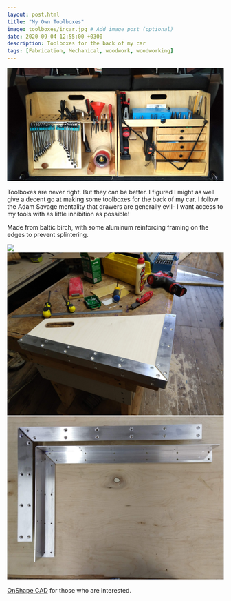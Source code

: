 ```yaml
---
layout: post.html
title: "My Own Toolboxes"
image: toolboxes/incar.jpg # Add image post (optional)
date: 2020-09-04 12:55:00 +0300
description: Toolboxes for the back of my car
tags: [Fabrication, Mechanical, woodwork, woodworking]
---
```


![Toolboxes sitting in my car](/assets/images/toolboxes/incar.jpg)

Toolboxes are never right. But they can be better. I figured I might as well give a decent go at making some toolboxes for the back of my car. I follow the Adam Savage mentality that drawers are generally evil- I want access to my tools with as little inhibition as possible!

Made from baltic birch, with some aluminum reinforcing framing on the edges to prevent splintering.

![](/assets/images/toolboxes/framed.jpg)
![](/assets/images/toolboxes/side.jpg)
![](/assets/images/toolboxes/brace.jpg)

[OnShape CAD](https://cad.onshape.com/documents/894b98806598f0b26a7a7e69/w/7f1043aac4573dc6f7865a94/e/03d1501270ebee4a3e91e3ce) for those who are interested.